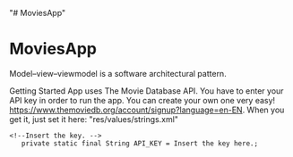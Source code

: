 "# MoviesApp" 
# MoviesApp

Model–view–viewmodel is a software architectural pattern.

Getting Started
App uses The Movie Database API. You have to enter your API key in order to run the app. You can create your own one very easy! https://www.themoviedb.org/account/signup?language=en-EN. When you get it, just set it here: "res/values/strings.xml"


    <!--Insert the key. -->
       private static final String API_KEY = Insert the key here.;
       
       
